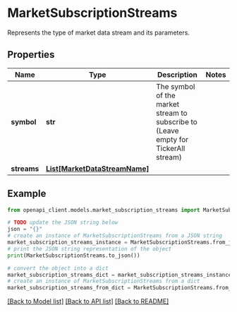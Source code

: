 # MarketSubscriptionStreams

Represents the type of market data stream and its parameters.

## Properties

Name | Type | Description | Notes
------------ | ------------- | ------------- | -------------
**symbol** | **str** | The symbol of the market stream to subscribe to (Leave empty for TickerAll stream) | 
**streams** | [**List[MarketDataStreamName]**](MarketDataStreamName.md) |  | 

## Example

```python
from openapi_client.models.market_subscription_streams import MarketSubscriptionStreams

# TODO update the JSON string below
json = "{}"
# create an instance of MarketSubscriptionStreams from a JSON string
market_subscription_streams_instance = MarketSubscriptionStreams.from_json(json)
# print the JSON string representation of the object
print(MarketSubscriptionStreams.to_json())

# convert the object into a dict
market_subscription_streams_dict = market_subscription_streams_instance.to_dict()
# create an instance of MarketSubscriptionStreams from a dict
market_subscription_streams_from_dict = MarketSubscriptionStreams.from_dict(market_subscription_streams_dict)
```
[[Back to Model list]](../README.md#documentation-for-models) [[Back to API list]](../README.md#documentation-for-api-endpoints) [[Back to README]](../README.md)



